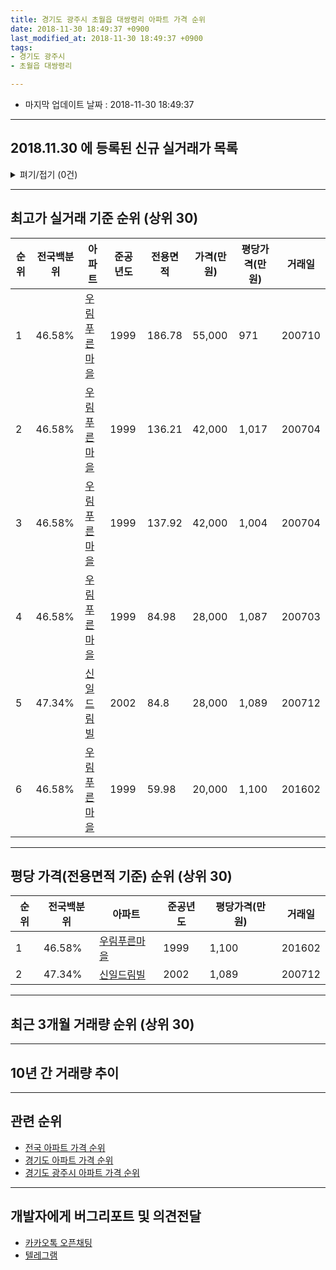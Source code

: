 ```yaml
---
title: 경기도 광주시 초월읍 대쌍령리 아파트 가격 순위
date: 2018-11-30 18:49:37 +0900
last_modified_at: 2018-11-30 18:49:37 +0900
tags:
- 경기도 광주시
- 초월읍 대쌍령리

---
```


* 마지막 업데이트 날짜 : 2018-11-30 18:49:37

---

## 2018.11.30 에 등록된 신규 실거래가 목록

<details>
<summary>펴기/접기 (0건)</summary>
<div markdown="1">

|아파트|전국백분위|준공년도|전용면적|가격(만원)|평당가격(만원)|거래일|
|---|---|---|---|---|---|---|
|없음|||||||


</div>
</details>

---

## 최고가 실거래 기준 순위 (상위 30)


|순위|전국백분위|아파트|준공년도|전용면적|가격(만원)|평당가격(만원)|거래일|
|---|---|---|---|---|---|---|---|
|1|46.58%|[우림푸른마을](https://search.naver.com/search.naver?query=%EA%B2%BD%EA%B8%B0%EB%8F%84+%EA%B4%91%EC%A3%BC%EC%8B%9C+%EC%B4%88%EC%9B%94%EC%9D%8D+%EB%8C%80%EC%8C%8D%EB%A0%B9%EB%A6%AC+%EC%9A%B0%EB%A6%BC%ED%91%B8%EB%A5%B8%EB%A7%88%EC%9D%84)|1999|186.78|55,000|971|200710|
|2|46.58%|[우림푸른마을](https://search.naver.com/search.naver?query=%EA%B2%BD%EA%B8%B0%EB%8F%84+%EA%B4%91%EC%A3%BC%EC%8B%9C+%EC%B4%88%EC%9B%94%EC%9D%8D+%EB%8C%80%EC%8C%8D%EB%A0%B9%EB%A6%AC+%EC%9A%B0%EB%A6%BC%ED%91%B8%EB%A5%B8%EB%A7%88%EC%9D%84)|1999|136.21|42,000|1,017|200704|
|3|46.58%|[우림푸른마을](https://search.naver.com/search.naver?query=%EA%B2%BD%EA%B8%B0%EB%8F%84+%EA%B4%91%EC%A3%BC%EC%8B%9C+%EC%B4%88%EC%9B%94%EC%9D%8D+%EB%8C%80%EC%8C%8D%EB%A0%B9%EB%A6%AC+%EC%9A%B0%EB%A6%BC%ED%91%B8%EB%A5%B8%EB%A7%88%EC%9D%84)|1999|137.92|42,000|1,004|200704|
|4|46.58%|[우림푸른마을](https://search.naver.com/search.naver?query=%EA%B2%BD%EA%B8%B0%EB%8F%84+%EA%B4%91%EC%A3%BC%EC%8B%9C+%EC%B4%88%EC%9B%94%EC%9D%8D+%EB%8C%80%EC%8C%8D%EB%A0%B9%EB%A6%AC+%EC%9A%B0%EB%A6%BC%ED%91%B8%EB%A5%B8%EB%A7%88%EC%9D%84)|1999|84.98|28,000|1,087|200703|
|5|47.34%|[신일드림빌](https://search.naver.com/search.naver?query=%EA%B2%BD%EA%B8%B0%EB%8F%84+%EA%B4%91%EC%A3%BC%EC%8B%9C+%EC%B4%88%EC%9B%94%EC%9D%8D+%EB%8C%80%EC%8C%8D%EB%A0%B9%EB%A6%AC+%EC%8B%A0%EC%9D%BC%EB%93%9C%EB%A6%BC%EB%B9%8C)|2002|84.8|28,000|1,089|200712|
|6|46.58%|[우림푸른마을](https://search.naver.com/search.naver?query=%EA%B2%BD%EA%B8%B0%EB%8F%84+%EA%B4%91%EC%A3%BC%EC%8B%9C+%EC%B4%88%EC%9B%94%EC%9D%8D+%EB%8C%80%EC%8C%8D%EB%A0%B9%EB%A6%AC+%EC%9A%B0%EB%A6%BC%ED%91%B8%EB%A5%B8%EB%A7%88%EC%9D%84)|1999|59.98|20,000|1,100|201602|


---

## 평당 가격(전용면적 기준) 순위 (상위 30)


|순위|전국백분위|아파트|준공년도|평당가격(만원)|거래일|
|---|---|---|---|---|---|
|1|46.58%|[우림푸른마을](https://search.naver.com/search.naver?query=%EA%B2%BD%EA%B8%B0%EB%8F%84+%EA%B4%91%EC%A3%BC%EC%8B%9C+%EC%B4%88%EC%9B%94%EC%9D%8D+%EB%8C%80%EC%8C%8D%EB%A0%B9%EB%A6%AC+%EC%9A%B0%EB%A6%BC%ED%91%B8%EB%A5%B8%EB%A7%88%EC%9D%84)|1999|1,100|201602|
|2|47.34%|[신일드림빌](https://search.naver.com/search.naver?query=%EA%B2%BD%EA%B8%B0%EB%8F%84+%EA%B4%91%EC%A3%BC%EC%8B%9C+%EC%B4%88%EC%9B%94%EC%9D%8D+%EB%8C%80%EC%8C%8D%EB%A0%B9%EB%A6%AC+%EC%8B%A0%EC%9D%BC%EB%93%9C%EB%A6%BC%EB%B9%8C)|2002|1,089|200712|


---

## 최근 3개월 거래량 순위 (상위 30)


<div style="width:100%;">
    <canvas id="deal_count_ranking" height="250"></canvas>
</div>


<script>
new Chart(document.getElementById("deal_count_ranking"), {
    type: 'horizontalBar',
    data: {
        labels: ['우림푸른마을', '신일드림빌'],
        datasets: [{
            label: '실거래 수',
            data: [3, 3],
            borderColor: "rgba(255, 0, 128, 1)",
            backgroundColor: "rgba(255, 0, 128, 0.5)",
            fill: false,
        }]
    },
    options: {
        responsive: true,
        title: {
            display: true,
            text: '최근 3개월 거래량 순위'
        },
        tooltips: {
            mode: 'index',
            intersect: false,
            callbacks: {
                title: function(tooltipItems, data) {
                    return "실거래 수:";
                },
                label: function(tooltipItem, data) {
                    return data.labels[tooltipItem.index] + ": " + tooltipItem.xLabel;
                }
            }
        },
        hover: {
            mode: 'nearest',
            intersect: true
        },
        scales: {
            xAxes: [{
                display: true,
                scaleLabel: {
                    display: true,
                    labelString: '실거래 수'
                },
                ticks: {
                    suggestedMin: 0,
                }
            }],
            yAxes: [{
                display: true,
                ticks: {
                    autoSkip: false,
                    callback: function(value, index, values) {
                        if (value.length > 15)
                            return value.substr(0, 13) + "...";
                        else
                            return value;
                    }
                },
                scaleLabel: {
                    display: false,
                }
            }]
        }
    }
});

</script>


---

## 10년 간 거래량 추이


<div style="width:100%;">
    <canvas id="deal_progress" height="250"></canvas>
</div>

<script>
new Chart(document.getElementById("deal_progress"), {
    type: 'line',
    data: {
        labels: ['200811','200812','200901','200902','200903','200904','200905','200906','200907','200908','200909','200910','200911','200912','201001','201002','201003','201004','201005','201006','201007','201008','201009','201010','201011','201012','201101','201102','201103','201104','201105','201106','201107','201108','201109','201110','201111','201112','201201','201202','201203','201204','201205','201206','201207','201208','201209','201210','201211','201212','201301','201302','201303','201304','201305','201306','201307','201308','201309','201310','201311','201312','201401','201402','201403','201404','201405','201406','201407','201408','201409','201410','201411','201412','201501','201502','201503','201504','201505','201506','201507','201508','201509','201510','201511','201512','201601','201602','201603','201604','201605','201606','201607','201608','201609','201610','201611','201612','201701','201702','201703','201704','201705','201706','201707','201708','201709','201710','201711','201712','201801','201802','201803','201804','201805','201806','201807','201808','201809','201810','201811'],
        datasets: [{
            label: '실거래 수',
            pointRadius: 1,
            data: [3, 2, 1, 1, 3, 4, 6, 5, 2, 1, 9, 2, 1, 2, 1, 1, 4, 3, 2, 1, 2, 2, 1, 1, 6, 1, 2, 2, 5, 6, 2, 1, 2, 4, 5, 4, 3, 3, 1, 2, 4, 2, 4, 1, 1, 1, 3, 3, 0, 3, 2, 2, 3, 4, 1, 6, 3, 3, 0, 4, 3, 5, 1, 6, 6, 4, 7, 4, 2, 10, 14, 8, 6, 3, 5, 6, 8, 9, 8, 4, 6, 4, 6, 10, 3, 0, 3, 4, 5, 3, 2, 3, 3, 3, 2, 7, 4, 3, 3, 2, 7, 3, 5, 9, 3, 4, 4, 3, 3, 2, 0, 5, 2, 3, 1, 3, 5, 4, 3, 1, 2],
            borderColor: "rgba(255, 201, 14, 1)",
            backgroundColor: "rgba(255, 201, 14, 0.5)",
            fill: true,
        }]
    },
    options: {
        responsive: true,
        title: {
            display: true,
            text: '10년간 거래량 추이'
        },
        tooltips: {
            mode: 'index',
            intersect: false,
        },
        hover: {
            mode: 'nearest',
            intersect: true
        },
        scales: {
            xAxes: [{
                display: true,
                scaleLabel: {
                    display: true,
                    labelString: '년/월'
                }
            }],
            yAxes: [{
                display: true,
                ticks: {
                    suggestedMin: 0,
                },
                scaleLabel: {
                    display: true,
                    labelString: '실거래 수'
                }
            }]
        }
    }
});

</script>


---

## 관련 순위

- [전국 아파트 가격 순위](https://inasie.github.io/apt-ranking/전국)
- [경기도 아파트 가격 순위](https://inasie.github.io/apt-ranking/경기도)
- [경기도 광주시 아파트 가격 순위](https://inasie.github.io/apt-ranking/경기도-광주시)


---

## 개발자에게 버그리포트 및 의견전달

- [카카오톡 오픈채팅](https://open.kakao.com/o/gLJUAP4)
- [텔레그램](https://t.me/inasie)

